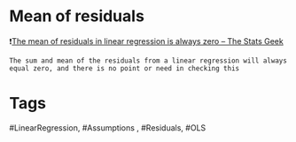 
# Mean of residuals 

❗️[The mean of residuals in linear regression is always zero – The Stats Geek](https://thestatsgeek.com/2020/03/23/the-mean-of-residuals-in-linear-regression-is-always-zero/)

```The sum and mean of the residuals from a linear regression will always equal zero, and there is no point or need in checking this```

# Tags 
#LinearRegression, #Assumptions , #Residuals, #OLS 


